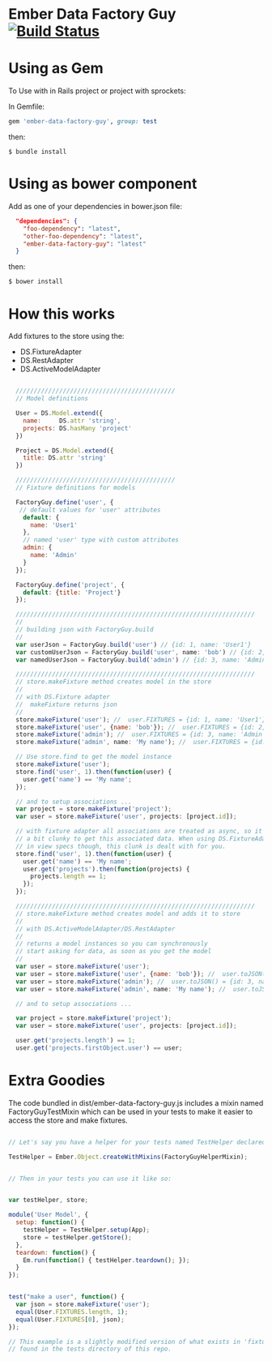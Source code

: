 Ember Data Factory Guy [![Build Status](https://secure.travis-ci.org/danielspaniel/ember-data-factory-guy.png?branch=master)](http://travis-ci.org/danielspaniel/ember-data-factory-guy)
=================

# Using as Gem

To Use with in Rails project or project with sprockets:

In Gemfile:

```ruby
gem 'ember-data-factory-guy', group: test
```

then:

```
$ bundle install
```

# Using as bower component

Add as one of your dependencies in bower.json file:
```json
  "dependencies": {
    "foo-dependency": "latest",
    "other-foo-dependency": "latest",
    "ember-data-factory-guy": "latest"
  }
```

then:
```
$ bower install
```

# How this works

Add fixtures to the store using the:

  * DS.FixtureAdapter
  * DS.RestAdapter
  * DS.ActiveModelAdapter

```javascript

  ////////////////////////////////////////////
  // Model definitions

  User = DS.Model.extend({
    name:     DS.attr 'string',
    projects: DS.hasMany 'project'
  })

  Project = DS.Model.extend({
    title: DS.attr 'string'
  })

  ////////////////////////////////////////////
  // Fixture definitions for models

  FactoryGuy.define('user', {
   // default values for 'user' attributes
    default: {
      name: 'User1'
    },
    // named 'user' type with custom attributes
    admin: {
      name: 'Admin'
    }
  });

  FactoryGuy.define('project', {
    default: {title: 'Project'}
  });

  //////////////////////////////////////////////////////////////////
  //
  // building json with FactoryGuy.build
  //
  var userJson = FactoryGuy.build('user') // {id: 1, name: 'User1'}
  var customUserJson = FactoryGuy.build('user', name: 'bob') // {id: 2, name: 'bob'}
  var namedUserJson = FactoryGuy.build('admin') // {id: 3, name: 'Admin'}

  //////////////////////////////////////////////////////////////////
  // store.makeFixture method creates model in the store
  //
  // with DS.Fixture adapter
  //  makeFixture returns json
  //
  store.makeFixture('user'); //  user.FIXTURES = {id: 1, name: 'User1'}
  store.makeFixture('user', {name: 'bob'}); //  user.FIXTURES = {id: 2, name: 'bob'}
  store.makeFixture('admin'); //  user.FIXTURES = {id: 3, name: 'Admin'}
  store.makeFixture('admin', name: 'My name'); //  user.FIXTURES = {id: 4, name: 'My name'}

  // Use store.find to get the model instance
  store.makeFixture('user');
  store.find('user', 1).then(function(user) {
    user.get('name') == 'My name';
  });

  // and to setup associations ...
  var project = store.makeFixture('project');
  var user = store.makeFixture('user', projects: [project.id]);

  // with fixture adapter all associations are treated as async, so it's
  // a bit clunky to get this associated data. When using DS.FixtureAdapter
  // in view specs though, this clunk is dealt with for you.
  store.find('user', 1).then(function(user) {
    user.get('name') == 'My name';
    user.get('projects').then(function(projects) {
      projects.length == 1;
    });
  });

  //////////////////////////////////////////////////////////////////
  // store.makeFixture method creates model and adds it to store
  //
  // with DS.ActiveModelAdapter/DS.RestAdapter
  //
  // returns a model instances so you can synchronously
  // start asking for data, as soon as you get the model
  //
  var user = store.makeFixture('user');
  var user = store.makeFixture('user', {name: 'bob'}); //  user.toJSON() = {id: 2, name: 'bob'}
  var user = store.makeFixture('admin'); //  user.toJSON() = {id: 3, name: 'Admin'}
  var user = store.makeFixture('admin', name: 'My name'); //  user.toJSON() = {id: 4, name: 'My name'}

  // and to setup associations ...

  var project = store.makeFixture('project');
  var user = store.makeFixture('user', projects: [project.id]);

  user.get('projects.length') == 1;
  user.get('projects.firstObject.user') == user;


```

Extra Goodies
=============

The code bundled in dist/ember-data-factory-guy.js includes a mixin named FactoryGuyTestMixin which
can be used in your tests to make it easier to access the store and make fixtures.

```javascript

// Let's say you have a helper for your tests named TestHelper declared in a file.

TestHelper = Ember.Object.createWithMixins(FactoryGuyHelperMixin);


// Then in your tests you can use it like so:


var testHelper, store;

module('User Model', {
  setup: function() {
    testHelper = TestHelper.setup(App);
    store = testHelper.getStore();
  },
  teardown: function() {
    Em.run(function() { testHelper.teardown(); });
  }
});


test("make a user", function() {
  var json = store.makeFixture('user');
  equal(User.FIXTURES.length, 1);
  equal(User.FIXTURES[0], json);
});

// This example is a slightly modified version of what exists in 'fixture_adapter_factory_test.js'
// found in the tests directory of this repo.

```
